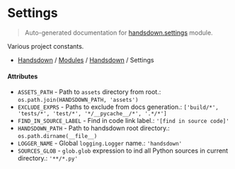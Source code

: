 # Settings

> Auto-generated documentation for [handsdown.settings](https://github.com/vemel/handsdown/blob/master/handsdown/settings.py) module.

Various project constants.

- [Handsdown](../README.md#-handsdown---python-documentation-generator) / [Modules](../MODULES.md#modules) / [Handsdown](index.md#handsdown) / Settings

#### Attributes

- `ASSETS_PATH` - Path to `assets` directory from root.: `os.path.join(HANDSDOWN_PATH, 'assets')`
- `EXCLUDE_EXPRS` - Paths to exclude from docs generation.: `['build/*', 'tests/*', 'test/*', '*/__pycache__/*', '.*/*']`
- `FIND_IN_SOURCE_LABEL` - Find in code link label.: `'[find in source code]'`
- `HANDSDOWN_PATH` - Path to handsdown root directory.: `os.path.dirname(__file__)`
- `LOGGER_NAME` - Global `logging.Logger` name.: `'handsdown'`
- `SOURCES_GLOB` - `glob.glob` expression to ind all Python sources in current directory.: `'**/*.py'`
